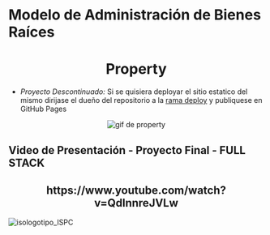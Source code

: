 # Modelo de Administración de Bienes Raíces

<h1 align="center">Property</h1>

- _Proyecto Descontinuado:_ Si se quisiera deployar el sitio estatico del mismo dirijase el dueño del repositorio a la [rama deploy](https://github.com/NicoRojo62/FullStackDevIspc/tree/deploy) y publiquese en GitHub Pages

<p align="center">
<img src="https://user-images.githubusercontent.com/95236196/200439073-b806cef5-1728-4d87-a816-98d8525380ee.gif" alt="gif de property"/>
</p>

## Video de Presentación - Proyecto Final - FULL STACK

<h2 align="center">https://www.youtube.com/watch?v=QdlnnreJVLw</h2>


![isologotipo_ISPC](https://user-images.githubusercontent.com/95236196/193440003-0dbe289b-01f5-4d98-934c-1b39cff81730.png)
